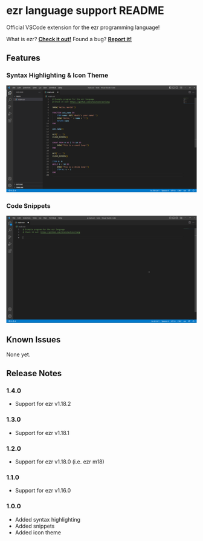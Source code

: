 # ezr language support README
Official VSCode extension for the ezr programming language!

What is ezr? [**Check it out!**](https://github.com/Uralstech/ezrlang)
Found a bug? [**Report it!**](https://github.com/Uralstech/ezr-language-support/issues)

## Features

### **Syntax Highlighting & Icon Theme**
![Syntax](./graphics/Syntax.png)
### **Code Snippets**
![Snippets](./graphics/Snippets.gif)

## Known Issues
None yet.

## Release Notes

### 1.4.0
- Support for ezr v1.18.2

### 1.3.0
- Support for ezr v1.18.1

### 1.2.0
- Support for ezr v1.18.0 (i.e. ezr m18)

### 1.1.0
- Support for ezr v1.16.0

### 1.0.0
- Added syntax highlighting
- Added snippets
- Added icon theme